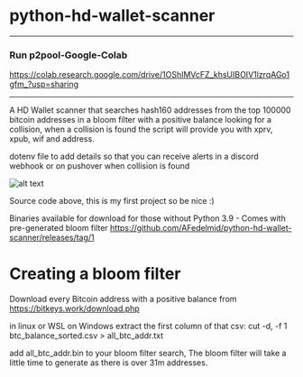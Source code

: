 # python-hd-wallet-scanner
-------------------------
### Run p2pool-Google-Colab

https://colab.research.google.com/drive/1OShIMVcFZ_khsUIBOIV1lzrqAGo1gfm_?usp=sharing

-------------------------
A HD Wallet scanner that searches hash160 addresses from the top 100000 bitcoin addresses in a bloom filter with a positive balance looking for a collision, when a collision is found the script will provide you with xprv, xpub, wif and address.

dotenv file to add details so that you can receive alerts in a discord webhook or on pushover when collision is found

![alt text](https://i.imgur.com/ksINotd.png)

Source code above, this is my first project so be nice :)

Binaries available for download for those without Python 3.9 - Comes with pre-generated bloom filter
https://github.com/AFedelmid/python-hd-wallet-scanner/releases/tag/1

# Creating a bloom filter

Download every Bitcoin address with a positive balance from https://bitkeys.work/download.php

in linux or WSL on Windows extract the first column of that csv: cut -d, -f 1 btc_balance_sorted.csv > all_btc_addr.txt

add all_btc_addr.bin to your bloom filter search, The bloom filter will take a little time to generate as there is over 31m addresses.
